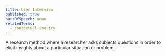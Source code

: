 ```yaml
---
title: User Interview
published: true
partOfSpeech: noun
relatedTerms:
  - contextual-inquiry
---
```


A research method where a researcher asks subjects questions in order to elicit insights about a particular situation or problem.   
